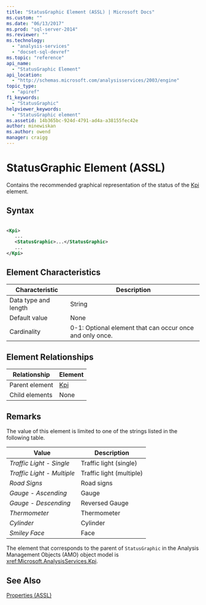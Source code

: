 ```yaml
---
title: "StatusGraphic Element (ASSL) | Microsoft Docs"
ms.custom: ""
ms.date: "06/13/2017"
ms.prod: "sql-server-2014"
ms.reviewer: ""
ms.technology: 
  - "analysis-services"
  - "docset-sql-devref"
ms.topic: "reference"
api_name: 
  - "StatusGraphic Element"
api_location: 
  - "http://schemas.microsoft.com/analysisservices/2003/engine"
topic_type: 
  - "apiref"
f1_keywords: 
  - "StatusGraphic"
helpviewer_keywords: 
  - "StatusGraphic element"
ms.assetid: 14b365bc-924d-4791-ad4a-a38155fec42e
author: minewiskan
ms.author: owend
manager: craigg
---
```

# StatusGraphic Element (ASSL)
  Contains the recommended graphical representation of the status of the [Kpi](../objects/kpi-element-assl.md) element.  
  
## Syntax  
  
```xml  
  
<Kpi>  
   ...  
   <StatusGraphic>...</StatusGraphic>  
   ...  
</Kpi>  
```  
  
## Element Characteristics  
  
|Characteristic|Description|  
|--------------------|-----------------|  
|Data type and length|String|  
|Default value|None|  
|Cardinality|0-1: Optional element that can occur once and only once.|  
  
## Element Relationships  
  
|Relationship|Element|  
|------------------|-------------|  
|Parent element|[Kpi](../objects/kpi-element-assl.md)|  
|Child elements|None|  
  
## Remarks  
 The value of this element is limited to one of the strings listed in the following table.  
  
|Value|Description|  
|-----------|-----------------|  
|*Traffic Light - Single*|Traffic light (single)|  
|*Traffic Light - Multiple*|Traffic light (multiple)|  
|*Road Signs*|Road signs|  
|*Gauge - Ascending*|Gauge|  
|*Gauge - Descending*|Reversed Gauge|  
|*Thermometer*|Thermometer|  
|*Cylinder*|Cylinder|  
|*Smiley Face*|Face|  
  
 The element that corresponds to the parent of `StatusGraphic` in the Analysis Management Objects (AMO) object model is <xref:Microsoft.AnalysisServices.Kpi>.  
  
## See Also  
 [Properties &#40;ASSL&#41;](properties-assl.md)  
  
  
